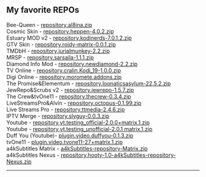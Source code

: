 ## My favorite REPOs

Bee-Queen - 
<a href="repository.al8ina.zip">repository.al8ina.zip</a><br>
Cosmic Skin - 
<a href="repository.heppen-4.0.2.zip">repository.heppen-4.0.2.zip</a><br>
Estuary MOD v2 - 
<a href="repository.kodinerds-7.0.1.2.zip">repository.kodinerds-7.0.1.2.zip</a><br>
GTV Skin - 
<a href="repository.roidy-matrix-0.0.1.zip">repository.roidy-matrix-0.0.1.zip</a><br>
TMDbH - 
<a href="repository.jurialmunkey-2.2.zip">repository.jurialmunkey-2.2.zip</a><br>
MRSP - 
<a href="repository.sarsaila-1.1.1.zip">repository.sarsaila-1.1.1.zip</a><br>
Diamond Info Mod - 
<a href="repository.newdiamond-2.2.zip">repository.newdiamond-2.2.zip</a><br>
TV Online - 
<a href="repository.cralin.Kodi_19-1.0.0.zip">repository.cralin.Kodi_19-1.0.0.zip</a><br>
Digi Online - 
<a href="repository.moromete.addons.zip">repository.moromete.addons.zip</a><br>
The Promise&Elementum - 
<a href="repository.loonaticsasylum-22.5.2.zip">repository.loonaticsasylum-22.5.2.zip</a><br>
JewRepo&Scrubs v2 - 
<a href="repository.jewrepo-1.5.7.zip">repository.jewrepo-1.5.7.zip</a><br>
The Crew&tvOne11 - 
<a href="repository.thecrew-0.3.4.zip">repository.thecrew-0.3.4.zip</a><br>
LiveStreamsPro&Alvin - 
<a href="repository.octopus-0.1.99.zip">repository.octopus-0.1.99.zip</a><br>
Live Streams Pro -
<a href="repository.ttmedia-2.4.6.zip">repository.ttmedia-2.4.6.zip</a><br>
IPTV Merge - 
<a href="repository.slyguy-0.0.3.zip">repository.slyguy-0.0.3.zip</a><br>
Youtube - 
<a href="repository.yt.testing_official-2.0.0+matrix.1.zip">repository.yt.testing_official-2.0.0+matrix.1.zip</a><br>
Youtube - 
<a href="repository.yt.testing_unofficial-2.0.1 matrix.1.zip">repository.yt.testing_unofficial-2.0.1 matrix.1.zip</a><br>
Duff You (Youtube)- 
<a href="plugin.video.duffyou-0.1.3.zip">plugin.video.duffyou-0.1.3.zip</a><br>
tvOne11 - 
<a href="plugin.video.tvone11-27+matrix.1.zip">plugin.video.tvone11-27+matrix.1.zip</a><br>
a4kSubtitles Matrix - 
<a href="a4kSubtitles-repository-Matrix.zip">a4kSubtitles-repository-Matrix.zip</a><br>
a4kSubtitles Nexus - 
<a href="repository.hooty-1.0-a4kSubtitles-repository-Nexus.zip">repository.hooty-1.0-a4kSubtitles-repository-Nexus.zip</a><br>
<hr>
